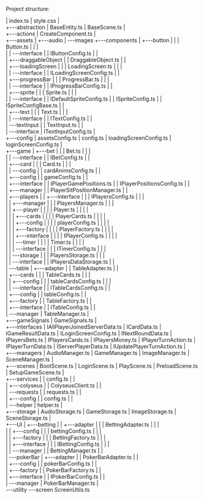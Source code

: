 Project structure:

|   index.ts
|   style.css
|   
+---abstraction
|       BaseEntity.ts
|       BaseScene.ts
|       
+---actions
|       CreateComponent.ts
|       
+---assets
|   +---audio
|   \---images
+---components
|   +---button
|   |   |   Button.ts
|   |   |   
|   |   \---interface
|   |           IButtonConfig.ts
|   |           
|   +---draggableObject
|   |       DraggableObject.ts
|   |       
|   +---loadingScreen
|   |   |   LoadingScreen.ts
|   |   |   
|   |   \---interface
|   |           ILoadingScreenConfig.ts
|   |           
|   +---progressBar
|   |   |   ProgressBar.ts
|   |   |   
|   |   \---interface
|   |           IProgressBarConfig.ts
|   |           
|   +---sprite
|   |   |   Sprite.ts
|   |   |   
|   |   \---interface
|   |           IDefaultSpriteConfig.ts
|   |           ISpriteConfig.ts
|   |           ISpriteConfigBase.ts
|   |           
|   +---text
|   |   |   Text.ts
|   |   |   
|   |   \---interface
|   |           ITextConfig.ts
|   |           
|   \---textInput
|       |   TextInput.ts
|       |   
|       \---interface
|               ITextInputConfig.ts
|               
+---config
|       assetsConfig.ts
|       config.ts
|       loadingScreenConfig.ts
|       loginScreenConfig.ts
|       
+---game
|   +---bet
|   |   |   Bet.ts
|   |   |   
|   |   \---interface
|   |           IBetConfig.ts
|   |           
|   +---card
|   |   |   Card.ts
|   |   |   
|   |   \---config
|   |           cardAnimsConfig.ts
|   |           
|   +---config
|   |       gameConfig.ts
|   |       
|   +---interface
|   |       IPlayerGamePositions.ts
|   |       IPlayerPositionsConfig.ts
|   |       
|   +---manager
|   |       PlayerSitPositionManager.ts
|   |       
|   +---players
|   |   +---interface
|   |   |       IPlayersConfig.ts
|   |   |       
|   |   +---manager
|   |   |       PlayersManager.ts
|   |   |       
|   |   +---player
|   |   |   |   Player.ts
|   |   |   |   
|   |   |   +---cards
|   |   |   |       PlayerCards.ts
|   |   |   |       
|   |   |   +---config
|   |   |   |       playerConfig.ts
|   |   |   |       
|   |   |   +---factory
|   |   |   |       PlayerFactory.ts
|   |   |   |       
|   |   |   +---interface
|   |   |   |       IPlayerConfig.ts
|   |   |   |       
|   |   |   \---timer
|   |   |       |   Timer.ts
|   |   |       |   
|   |   |       \---interface
|   |   |               ITimerConfig.ts
|   |   |               
|   |   \---storage
|   |       |   PlayersStorage.ts
|   |       |   
|   |       \---interface
|   |               IPlayersDataStorage.ts
|   |               
|   \---table
|       +---adapter
|       |       TableAdapter.ts
|       |       
|       +---cards
|       |   |   TableCards.ts
|       |   |   
|       |   +---config
|       |   |       tableCardsConfig.ts
|       |   |       
|       |   \---interface
|       |           ITableCardsConfig.ts
|       |           
|       +---config
|       |       tableConfig.ts
|       |       
|       +---factory
|       |       TableFactory.ts
|       |       
|       +---interface
|       |       ITableConfig.ts
|       |       
|       \---manager
|               TableManager.ts
|               
+---gameSignals
|       GameSignals.ts
|       
+---interfaces
|       IAllPlayerJoinedServerData.ts
|       ICardData.ts
|       IGameResultData.ts
|       ILoginScreenConfig.ts
|       INextRoundData.ts
|       IPlayersBets.ts
|       IPlayersCards.ts
|       IPlayersMoney.ts
|       IPlayerTurnAction.ts
|       IPlayerTurnData.ts
|       IServerPlayerData.ts
|       IUpdatePlayerTurnAction.ts
|       
+---managers
|       AudioManager.ts
|       GameManager.ts
|       ImageManager.ts
|       SceneManager.ts
|       
+---scenes
|       BootScene.ts
|       LoginScene.ts
|       PlayScene.ts
|       PreloadScene.ts
|       SetupGameScene.ts
|       
+---services
|   |   config.ts
|   |   
|   +---colyseus
|   |       ColyseusClient.ts
|   |       
|   \---requests
|       |   requests.ts
|       |   
|       +---config
|       |       config.ts
|       |       
|       \---helper
|               helper.ts
|               
+---storage
|       AudioStorage.ts
|       GameStorage.ts
|       ImageStorage.ts
|       SceneStorage.ts
|       
+---UI
|   +---betting
|   |   +---adapter
|   |   |       BettingAdapter.ts
|   |   |       
|   |   +---config
|   |   |       bettingConfig.ts
|   |   |       
|   |   +---factory
|   |   |       BettingFactory.ts
|   |   |       
|   |   +---interface
|   |   |       IBettingConfig.ts
|   |   |       
|   |   \---manager
|   |           BettingManager.ts
|   |           
|   \---pokerBar
|       +---adapter
|       |       PokerBarAdapter.ts
|       |       
|       +---config
|       |       pokerBarConfig.ts
|       |       
|       +---factory
|       |       PokerBarFactory.ts
|       |       
|       +---interface
|       |       IPokerBarConfig.ts
|       |       
|       \---manager
|               PokerBarManager.ts
|               
\---utility
    \---screen
            ScreenUtils.ts
            
